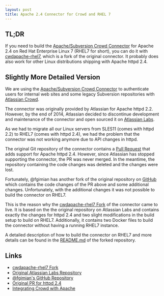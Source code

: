 ```yaml
---
layout: post
title: Apache 2.4 Connector for Crowd and RHEL 7
---
```


## TL;DR
If you need to build the [Apache/Subversion Crowd Connector](https://confluence.atlassian.com/crowd031/integrating-crowd-with-apache-949753124.html) for Apache 2.4 on Red Hat Enterprise Linux 7 (RHEL7 for short), you can do it with [cwdapache-rhel7](https://github.com/ferstl/cwdapache-rhel7), which is a fork of the original connector.
It probably does also work for other Linux distributions shipping with Apache httpd 2.4.

## Slightly More Detailed Version
We are using the [Apache/Subversion Crowd Connector](https://confluence.atlassian.com/crowd031/integrating-crowd-with-apache-949753124.html) to authenticate users for internal web sites and some legacy Subversion repositories with [Atlassian Crowd](https://www.atlassian.com/software/crowd).

The connector was originally provided by Atlassian for Apache httpd 2.2. However, by the end of 2014, Atlassian decided to discontinue development and maintenance of the connector and open sourced it on [Atlassian Labs](https://bitbucket.org/atlassianlabs/cwdapache.git).

As we had to migrate all our Linux servers from SLES11 (comes with httpd 2.2) to RHEL7 (comes with httpd 2.4), we had the problem that the connector was not working anymore due to API changes in httpd.

 The original Git repository of the connector contains a [Pull Request](https://bitbucket.org/atlassianlabs/cwdapache/pull-requests/18/added-apache-24-compatibility-and-fixed/diff) that adds support for Apache httpd 2.4. However, since Atlassian has stopped supporting the connector, the PR was never merged. In the meantime, the repository containing the code changes was deleted and the changes were lost.
 
 Fortunately, @fgimian has another fork of the original repository on [GitHub](https://github.com/fgimian/cwdapache.git) which contains the code changes of the PR above and some additional changes. Unfortunately, with the additional changes it was not possible to build the connector on RHEL7.
 
 This is the reason why the [cwdapache-rhel7 Fork](https://github.com/ferstl/cwdapache-rhel7) of the connector came to live. It is based on the the original repository on Atlassian Labs and contains exactly the changes for httpd 2.4 and two slight modifications in the build setup to build on RHEL7. Additionally, it contains two Docker files to build the connector without having a running RHEL7 instance.

A detailed description of how to build the connector on RHEL7 and more details can be found in the [README.md](https://github.com/ferstl/cwdapache-rhel7/blob/master/README.md) of the forked repository.

## Links

- [cwdapache-rhel7 Fork](https://github.com/ferstl/cwdapache-rhel7)
- [Original Atlassian Labs Repository](https://bitbucket.org/atlassianlabs/cwdapache.git)
- [@fgimian's GitHub Repository](https://github.com/fgimian/cwdapache.git)
- [Original PR for httpd 2.4](https://bitbucket.org/atlassianlabs/cwdapache/pull-requests/18/added-apache-24-compatibility-and-fixed/diff)
- [Integrating Crowd with Apache](https://confluence.atlassian.com/crowd031/integrating-crowd-with-apache-949753124.html)
